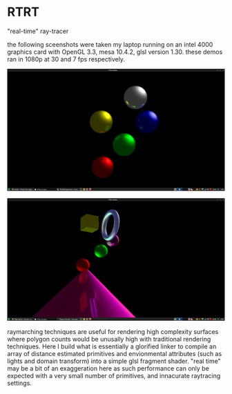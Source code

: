 # RTRT
"real-time" ray-tracer


the following sceenshots were taken my laptop running on an intel 4000 graphics card with OpenGL 3.3, mesa 10.4.2, glsl version 1.30. these demos ran in 1080p at 30 and 7 fps respectively.

![alt tag](https://raw.githubusercontent.com/patrick38894/RTRT/master/Screenshot%20-%2001202015%20-%2001:45:37%20PM.png)

![alt tag](https://raw.githubusercontent.com/patrick38894/RTRT/master/Screenshot%20-%2001212015%20-%2004:08:57%20PM.png)



raymarching techniques are useful for rendering high complexity surfaces where polygon counts would be unusally high with traditional rendering techniques. Here I build what is essentially a glorified linker to compile an array of distance estimated primitives and envionmental attributes (such as lights and domain transform) into a simple glsl fragment shader. "real time" may be a bit of an exaggeration here as such performance can only be expected with a very small number of primitives, and innacurate raytracing settings.
